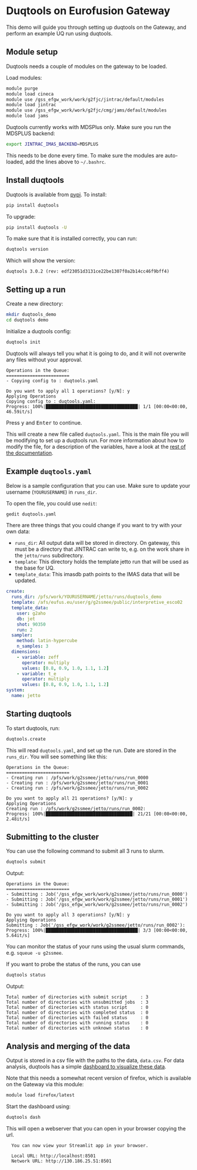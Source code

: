 # Duqtools on Eurofusion Gateway

This demo will guide you through setting up duqtools on the Gateway, and perform an example UQ run using duqtools.

## Module setup

Duqtools needs a couple of modules on the gateway to be loaded.

Load modules:

```bash
module purge
module load cineca
module use /gss_efgw_work/work/g2fjc/jintrac/default/modules
module load jintrac
module use /gss_efgw_work/work/g2fjc/cmg/jams/default/modules
module load jams
```

Duqtools currently works with MDSPlus only. Make sure you run the MDSPLUS backend:

```bash
export JINTRAC_IMAS_BACKEND=MDSPLUS
```

This needs to be done every time. To make sure the modules are auto-loaded, add the lines above to `~/.bashrc`.

## Install duqtools

Duqtools is available from [pypi](https://pypi.org/project/duqtools). To install:

```bash
pip install duqtools
```

To upgrade:

```bash
pip install duqtools -U
```

To make sure that it is installed correctly, you can run:

```bash
duqtools version
```

Which will show the version:

```
duqtools 3.0.2 (rev: edf23051d3131ce22be1307f0a2b14cc46f9bff4)
```

## Setting up a run

Create a new directory:

```bash
mkdir duqtools_demo
cd duqtools demo
```

Initialize a duqtools config:

```bash
duqtools init
```

Duqtools will always tell you what it is going to do, and it will not overwrite any files without your approval.

```
Operations in the Queue:
========================
- Copying config to : duqtools.yaml

Do you want to apply all 1 operations? [y/N]: y
Applying Operations
Copying config to : duqtools.yaml:
Progress: 100%|███████████████████████████████████| 1/1 [00:00<00:00, 46.59it/s]
```

Press <kbd>y</kbd> and <kbd>Enter</kbd> to continue.

This will create a new file called `duqtools.yaml`. This is the main file you will be modifying to set up a duqtools run. For more information about how to modify the file, for a description of the variables, have a look at the [rest of the documentation](./usage.md).

## Example `duqtools.yaml`

Below is a sample configuration that you can use. Make sure to update your username (`YOURUSERNAME`) in `runs_dir`.

To open the file, you could use `nedit`:

```bash
gedit duqtools.yaml
```

There are three things that you could change if you want to try with your own data:

- `runs_dir`: All output data will be stored in directory. On gateway, this must be a directory that JINTRAC can write to, e.g. on the work share in the `jetto/runs` subdirectory.
- `template`: This directory holds the template jetto run that will be used as the base for UQ.
- `template_data`: This imasdb path points to the IMAS data that will be updated.

```yaml
create:
  runs_dir: /pfs/work/YOURUSERNAME/jetto/runs/duqtools_demo
  template: /afs/eufus.eu/user/g/g2ssmee/public/interpretive_esco02
  template_data:
    user: g2aho
    db: jet
    shot: 90350
    run: 2
  sampler:
    method: latin-hypercube
    n_samples: 3
  dimensions:
    - variable: zeff
      operator: multiply
      values: [0.8, 0.9, 1.0, 1.1, 1.2]
    - variable: t_e
      operator: multiply
      values: [0.8, 0.9, 1.0, 1.1, 1.2]
system:
  name: jetto
```

## Starting duqtools

To start duqtools, run:

```bash
duqtools.create
```

This will read `duqtools.yaml`, and set up the run. Date are stored in the `runs_dir`.
You will see something like this:

```
Operations in the Queue:
========================
- Creating run : /pfs/work/g2ssmee/jetto/runs/run_0000
- Creating run : /pfs/work/g2ssmee/jetto/runs/run_0001
- Creating run : /pfs/work/g2ssmee/jetto/runs/run_0002

Do you want to apply all 21 operations? [y/N]: y
Applying Operations
Creating run : /pfs/work/g2ssmee/jetto/runs/run_0002:
Progress: 100%|█████████████████████████████████| 21/21 [00:08<00:00,  2.48it/s]
```

## Submitting to the cluster

You can use the following command to submit all 3 runs to slurm.

```bash
duqtools submit
```

Output:

```
Operations in the Queue:
========================
- Submitting : Job('/gss_efgw_work/work/g2ssmee/jetto/runs/run_0000')
- Submitting : Job('/gss_efgw_work/work/g2ssmee/jetto/runs/run_0001')
- Submitting : Job('/gss_efgw_work/work/g2ssmee/jetto/runs/run_0002')

Do you want to apply all 3 operations? [y/N]: y
Applying Operations
Submitting : Job('/gss_efgw_work/work/g2ssmee/jetto/runs/run_0002'):
Progress: 100%|███████████████████████████████████| 3/3 [00:00<00:00,  5.64it/s]
```

You can monitor the status of your runs using the usual slurm commands, e.g. `squeue -u g2ssmee`.

If you want to probe the status of the runs, you can use

```bash
duqtools status
```

Output:

```
Total number of directories with submit script     : 3
Total number of directories with unsubmitted jobs  : 3
Total number of directories with status script     : 0
Total number of directories with completed status  : 0
Total number of directories with failed status     : 0
Total number of directories with running status    : 0
Total number of directories with unknown status    : 0
```

## Analysis and merging of the data

Output is stored in a csv file with the paths to the data, `data.csv`.
For data analysis, duqtools has a simple [dashboard to visualize these data](./dash.md).

Note that this needs a somewhat recent version of firefox, which is available on the Gateway via this module:

```bash
module load firefox/latest
```

Start the dashboard using:

```bash
duqtools dash
```

This will open a webserver that you can open in your browser copying the url.

```
  You can now view your Streamlit app in your browser.

  Local URL: http://localhost:8501
  Network URL: http://130.186.25.51:8501
```
